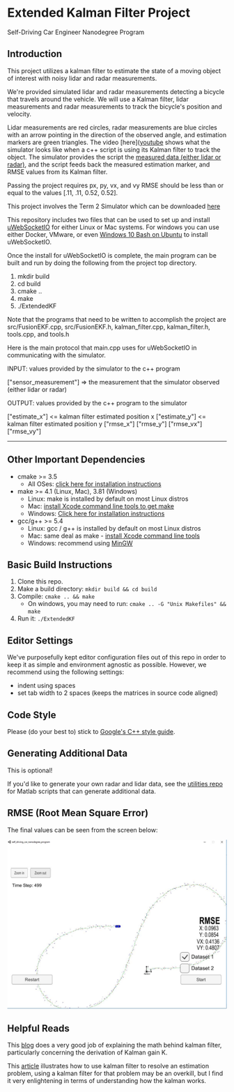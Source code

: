 # Extended Kalman Filter Project 
Self-Driving Car Engineer Nanodegree Program

## Introduction

This project utilizes a kalman filter to estimate the state of a moving object of interest with noisy lidar and radar measurements.

We're provided simulated lidar and radar measurements detecting a bicycle that travels around the vehicle. We will use a Kalman filter, lidar measurements and radar measurements to track the bicycle's position and velocity.

Lidar measurements are red circles, radar measurements are blue circles with an arrow pointing in the direction of the observed angle, and estimation markers are green triangles. The video [here]([youtube](https://youtu.be/ZVN2vVVca3A) shows what the simulator looks like when a c++ script is using its Kalman filter to track the object. The simulator provides the script the [measured data (either lidar or radar)](https://github.com/rakeshch/CarND-Extended-Kalman-Filter/blob/master/data/obj_pose-laser-radar-synthetic-input.txt), and the script feeds back the measured estimation marker, and RMSE values from its Kalman filter.

Passing the project requires px, py, vx, and vy RMSE should be less than or equal to the values [.11, .11, 0.52, 0.52]. 

This project involves the Term 2 Simulator which can be downloaded [here](https://github.com/udacity/self-driving-car-sim/releases)

This repository includes two files that can be used to set up and install [uWebSocketIO](https://github.com/uWebSockets/uWebSockets) for either Linux or Mac systems. For windows you can use either Docker, VMware, or even [Windows 10 Bash on Ubuntu](https://www.howtogeek.com/249966/how-to-install-and-use-the-linux-bash-shell-on-windows-10/) to install uWebSocketIO. 

Once the install for uWebSocketIO is complete, the main program can be built and run by doing the following from the project top directory.

1. mkdir build
2. cd build
3. cmake ..
4. make
5. ./ExtendedKF

Note that the programs that need to be written to accomplish the project are src/FusionEKF.cpp, src/FusionEKF.h, kalman_filter.cpp, kalman_filter.h, tools.cpp, and tools.h

Here is the main protocol that main.cpp uses for uWebSocketIO in communicating with the simulator.

INPUT: values provided by the simulator to the c++ program

["sensor_measurement"] => the measurement that the simulator observed (either lidar or radar)


OUTPUT: values provided by the c++ program to the simulator

["estimate_x"] <= kalman filter estimated position x
["estimate_y"] <= kalman filter estimated position y
["rmse_x"]
["rmse_y"]
["rmse_vx"]
["rmse_vy"]

---

## Other Important Dependencies

* cmake >= 3.5
  * All OSes: [click here for installation instructions](https://cmake.org/install/)
* make >= 4.1 (Linux, Mac), 3.81 (Windows)
  * Linux: make is installed by default on most Linux distros
  * Mac: [install Xcode command line tools to get make](https://developer.apple.com/xcode/features/)
  * Windows: [Click here for installation instructions](http://gnuwin32.sourceforge.net/packages/make.htm)
* gcc/g++ >= 5.4
  * Linux: gcc / g++ is installed by default on most Linux distros
  * Mac: same deal as make - [install Xcode command line tools](https://developer.apple.com/xcode/features/)
  * Windows: recommend using [MinGW](http://www.mingw.org/)

## Basic Build Instructions

1. Clone this repo.
2. Make a build directory: `mkdir build && cd build`
3. Compile: `cmake .. && make` 
   * On windows, you may need to run: `cmake .. -G "Unix Makefiles" && make`
4. Run it: `./ExtendedKF `

## Editor Settings

We've purposefully kept editor configuration files out of this repo in order to
keep it as simple and environment agnostic as possible. However, we recommend
using the following settings:

* indent using spaces
* set tab width to 2 spaces (keeps the matrices in source code aligned)

## Code Style

Please (do your best to) stick to [Google's C++ style guide](https://google.github.io/styleguide/cppguide.html).

## Generating Additional Data

This is optional!

If you'd like to generate your own radar and lidar data, see the
[utilities repo](https://github.com/udacity/CarND-Mercedes-SF-Utilities) for
Matlab scripts that can generate additional data.

## RMSE (Root Mean Square Error)
The final values can be seen from the screen below:

![Screenshot](./EKF_final.JPG)

## Helpful Reads

This [blog](http://www.bzarg.com/p/how-a-kalman-filter-works-in-pictures/) does a very good job of explaining the math behind kalman filter, particularly concerning the derivation of Kalman gain K.

This [article](http://bilgin.esme.org/BitsAndBytes/KalmanFilterforDummies) illustrates how to use kalman filter to resolve an estimation problem, using a kalman filter for that problem may be an overkill, but I find it very enlightening in terms of understanding how the kalman works.
